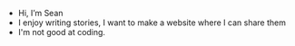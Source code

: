 - Hi, I’m Sean
- I enjoy writing stories, I want to make a website where I can share them
- I'm not good at coding.
  

<!---
SeanScandal/SeanScandal is a ✨ special ✨ repository because its `README.md` (this file) appears on your GitHub profile.
You can click the Preview link to take a look at your changes.
--->
